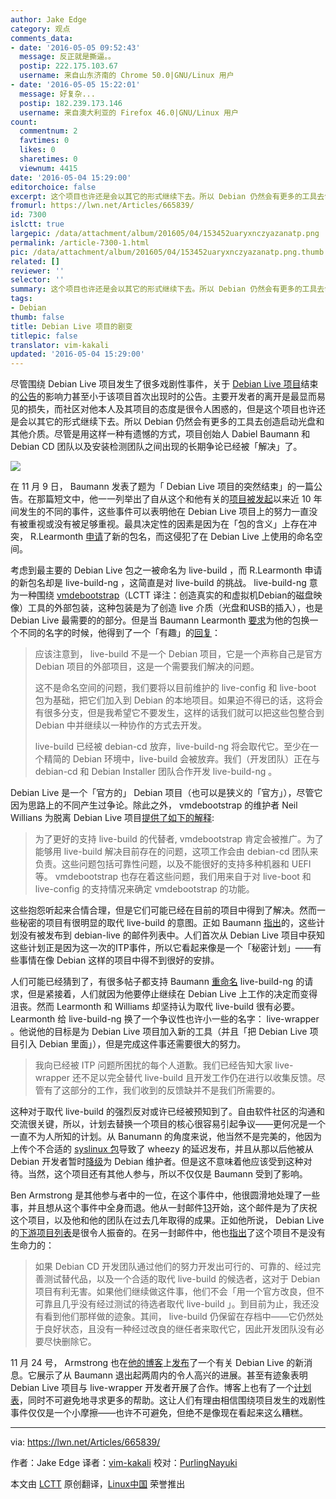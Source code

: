 ```yaml
---
author: Jake Edge
category: 观点
comments_data:
- date: '2016-05-05 09:52:43'
  message: 反正就是撕逼。。
  postip: 222.175.103.67
  username: 来自山东济南的 Chrome 50.0|GNU/Linux 用户
- date: '2016-05-05 15:22:01'
  message: 好复杂...
  postip: 182.239.173.146
  username: 来自澳大利亚的 Firefox 46.0|GNU/Linux 用户
count:
  commentnum: 2
  favtimes: 0
  likes: 0
  sharetimes: 0
  viewnum: 4415
date: '2016-05-04 15:29:00'
editorchoice: false
excerpt: 这个项目也许还是会以其它的形式继续下去。所以 Debian 仍然会有更多的工具去创造启动光盘和其他介质。
fromurl: https://lwn.net/Articles/665839/
id: 7300
islctt: true
largepic: /data/attachment/album/201605/04/153452uaryxnczyazanatp.png
permalink: /article-7300-1.html
pic: /data/attachment/album/201605/04/153452uaryxnczyazanatp.png.thumb.jpg
related: []
reviewer: ''
selector: ''
summary: 这个项目也许还是会以其它的形式继续下去。所以 Debian 仍然会有更多的工具去创造启动光盘和其他介质。
tags:
- Debian
thumb: false
title: Debian Live 项目的剧变
titlepic: false
translator: vim-kakali
updated: '2016-05-04 15:29:00'
---
```


尽管围绕 Debian Live 项目发生了很多戏剧性事件，关于 [Debian Live 项目](https://lwn.net/Articles/666127/)结束的[公告](http://live.debian.net/)的影响力甚至小于该项目首次出现时的公告。主要开发者的离开是最显而易见的损失，而社区对他本人及其项目的态度是很令人困惑的，但是这个项目也许还是会以其它的形式继续下去。所以 Debian 仍然会有更多的工具去创造启动光盘和其他介质。尽管是用这样一种有遗憾的方式，项目创始人 Dabiel Baumann 和 Debian CD 团队以及安装检测团队之间出现的长期争论已经被「解决」了。


![](/data/attachment/album/201605/04/153452uaryxnczyazanatp.png)


在 11 月 9 日， Baumann 发表了题为「 Debian Live 项目的突然结束」的一篇公告。在那篇短文中，他一一列举出了自从这个和他有关的[项目被发起](https://www.debian.org/News/weekly/2006/08/)以来近 10 年间发生的不同的事件，这些事件可以表明他在 Debian Live 项目上的努力一直没有被重视或没有被足够重视。最具决定性的因素是因为在「包的含义」上存在冲突， R.Learmonth [申请](https://bugs.debian.org/cgi-bin/bugreport.cgi?bug=804315)了新的包名，而这侵犯了在 Debian Live 上使用的命名空间。


考虑到最主要的 Debian Live 包之一被命名为 live-build ，而 R.Learmonth 申请的新包名却是 live-build-ng ，这简直是对 live-build 的挑战。 live-build-ng 意为一种围绕 [vmdebootstrap](http://liw.fi/vmdebootstrap/)（LCTT 译注：创造真实的和虚拟机Debian的磁盘映像）工具的外部包装，这种包装是为了创造 live 介质（光盘和USB的插入），也是 Debian Live 最需要的的部分。但是当 Baumann Learmonth [要求](https://lwn.net/Articles/666173/)为他的包换一个不同的名字的时候，他得到了一个「有趣」的[回复](https://lwn.net/Articles/666176/)：



> 
> 应该注意到， live-build 不是一个 Debian 项目，它是一个声称自己是官方 Debian 项目的外部项目，这是一个需要我们解决的问题。
> 
> 
> 这不是命名空间的问题，我们要将以目前维护的 live-config 和 live-boot 包为基础，把它们加入到 Debian 的本地项目。如果迫不得已的话，这将会有很多分支，但是我希望它不要发生，这样的话我们就可以把这些包整合到 Debian 中并继续以一种协作的方式去开发。
> 
> 
> live-build 已经被 debian-cd 放弃，live-build-ng 将会取代它。至少在一个精简的 Debian 环境中，live-build 会被放弃。我们（开发团队）正在与 debian-cd 和 Debian Installer 团队合作开发 live-build-ng 。
> 
> 
> 


Debian Live 是一个「官方的」 Debian 项目（也可以是狭义的「官方」），尽管它因为思路上的不同产生过争论。除此之外， vmdebootstrap 的维护者 Neil Willians 为脱离 Debian Live 项目[提供了如下的解释](https://lwn.net/Articles/666181/):



> 
> 为了更好的支持 live-build 的代替者, vmdebootstrap 肯定会被推广。为了能够用 live-build 解决目前存在的问题，这项工作会由 debian-cd 团队来负责。这些问题包括可靠性问题，以及不能很好的支持多种机器和 UEFI 等。 vmdebootstrap 也存在着这些问题，我们用来自于对 live-boot 和 live-config 的支持情况来确定 vmdebootstrap 的功能。
> 
> 
> 


这些抱怨听起来合情合理，但是它们可能已经在目前的项目中得到了解决。然而一些秘密的项目有很明显的取代 live-build 的意图。正如 Baumann [指出](https://lwn.net/Articles/666208/)的，这些计划没有被发布到 debian-live 的邮件列表中。人们首次从 Debian Live 项目中获知这些计划正是因为这一次的ITP事件，所以它看起来像是一个「秘密计划」——有些事情在像 Debian 这样的项目中得不到很好的安排。


人们可能已经猜到了，有很多帖子都支持 Baumann [重命名](https://lwn.net/Articles/666321/) live-build-ng 的请求，但是紧接着，人们就因为他要停止继续在 Debian Live 上工作的决定而变得沮丧。然而 Learmonth 和 Williams 却坚持认为取代 live-build 很有必要。Learmonth 给 live-build-ng 换了一个争议性也许小一些的名字： live-wrapper 。他说他的目标是为 Debian Live 项目加入新的工具（并且「把 Debian Live 项目引入 Debian 里面」），但是完成这件事还需要很大的努力。



> 
> 我向已经被 ITP 问题所困扰的每个人道歉。我们已经告知大家 live-wrapper 还不足以完全替代 live-build 且开发工作仍在进行以收集反馈。尽管有了这部分的工作，我们收到的反馈缺并不是我们所需要的。
> 
> 
> 


这种对于取代 live-build 的强烈反对或许已经被预知到了。自由软件社区的沟通和交流很关键，所以，计划去替换一个项目的核心很容易引起争议——更何况是一个一直不为人所知的计划。从 Banumann 的角度来说，他当然不是完美的，他因为上传个不合适的 [syslinux 包](https://bugs.debian.org/cgi-bin/bugreport.cgi?bug=699808)导致了 wheezy 的延迟发布，并且从那以后他被从 Debian 开发者暂时[降级](https://nm.debian.org/public/process/14450)为 Debian 维护者。但是这不意味着他应该受到这种对待。当然，这个项目还有其他人参与，所以不仅仅是 Baumann 受到了影响。


Ben Armstrong 是其他参与者中的一位，在这个事件中，他很圆滑地处理了一些事，并且想从这个事件中全身而退。他从一封邮件[13](https://lwn.net/Articles/666336/)开始，这个邮件是为了庆祝这个项目，以及他和他的团队在过去几年取得的成果。正如他所说， Debian Live 的[下游项目列表](http://live.debian.net/project/downstream/)是很令人振奋的。在另一封邮件中，他也[指出](https://lwn.net/Articles/666338/)了这个项目不是没有生命力的：



> 
> 如果 Debian CD 开发团队通过他们的努力开发出可行的、可靠的、经过完善测试替代品，以及一个合适的取代 live-build 的候选者，这对于 Debian 项目有利无害。如果他们继续做这件事，他们不会「用一个官方改良，但不可靠且几乎没有经过测试的待选者取代 live-build 」。到目前为止，我还没有看到他们那样做的迹象。其间， live-build 仍保留在存档中——它仍然处于良好状态，且没有一种经过改良的继任者来取代它，因此开发团队没有必要尽快删除它。
> 
> 
> 


11 月 24 号， Armstrong 也在[他的博客](https://lwn.net/Articles/666340/)上[发布](http://syn.theti.ca/2015/11/24/debian-live-after-debian-live/)了一个有关 Debian Live 的新消息。它展示了从 Baumann 退出起两周内的令人高兴的进展。甚至有迹象表明 Debian Live 项目与 live-wrapper 开发者开展了合作。博客上也有了一个[计划表](https://wiki.debian.org/DebianLive/TODO)，同时不可避免地寻求更多的帮助。这让人们有理由相信围绕项目发生的戏剧性事件仅仅是一个小摩擦——也许不可避免，但绝不是像现在看起来这么糟糕。




---


via: <https://lwn.net/Articles/665839/>


作者：Jake Edge 译者：[vim-kakali](https://github.com/vim-kakali) 校对：[PurlingNayuki](https://github.com/PurlingNayuki)


本文由 [LCTT](https://github.com/LCTT/TranslateProject) 原创翻译，[Linux中国](https://linux.cn/) 荣誉推出
